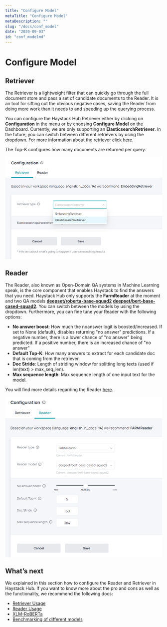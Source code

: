 ```yaml
---
title: "Configure Model"
metaTitle: "Configure Model"
metaDescription: ""
slug: "/docs/conf_model"
date: "2020-09-03"
id: "conf_modelmd"
---
```


# Configure Model

## Retriever

The Retriever is a lightweight filter that can quickly go through the full document store and pass a set of candidate documents to the Reader. It is an tool for sifting out the obvious negative cases, saving the Reader from doing more work than it needs to and speeding up the querying process.

You can configure the Haystack Hub Retriever either by clicking on **Configuration** in the menu or by choosing **Configure Model** on the Dashboard. Currently, we are only supporting an **ElasticsearchRetriever**. In the future, you can switch between different retrievers by using the dropdown. For more information about the retriever click [here](/docs/latest/retrievermd#BM25-Recommended).

The Top-K configures how many documents are returned per query.

![image](../img/HaystackHub_confretriever_1.png)

## Reader

The Reader, also known as Open-Domain QA systems in Machine Learning speak, is the core component that enables Haystack to find the answers that you need. Haystack Hub only supports the **FarmReader** at the moment and two QA models [**deepset/roberta-base-squad2**](https://huggingface.co/deepset/roberta-base-squad2) [**deepset/bert-base-cased-squad2**](https://huggingface.co/deepset/bert-base-cased-squad2). You can switch between the models by using the dropdown. Furthermore, you can fine tune your Reader with the following options:

* **No answer boost**: How much the noanswer logit is boosted/increased. If set to None (default), disables returning "no answer" predictions. If a negative number, there is a lower chance of "no answer" being predicted. If a positive number, there is an increased chance of "no answer"
* **Default Top-K**: How many answers to extract for each candidate doc that is coming from the retriever.
* **Doc Stride**: Length of striding window for splitting long texts (used if len(text) > max_seq_len).
* **Max sequence length**: Max sequence length of one input text for the model.

You will find more details regarding the Reader [here](/docs/latest/readermd).

![image](../img/HaystackHub_confreader_1.png)

## What’s next

We explained in this section how to configure the Reader and Retriever in Haystack Hub. If you want to know more about the pro and cons as well as the functionality, we recommend the following docs:

* [Retriever Usage](/docs/latest/retrievermd)
* [Reader Usage](/docs/latest/readermd)
* [XLM-RoBERTa](https://medium.com/deepset-ai/xlm-roberta-the-multilingual-alternative-for-non-english-nlp-cf0b889ccbbf)
* [Benchmarking of different models](/bm/benchmarks)

